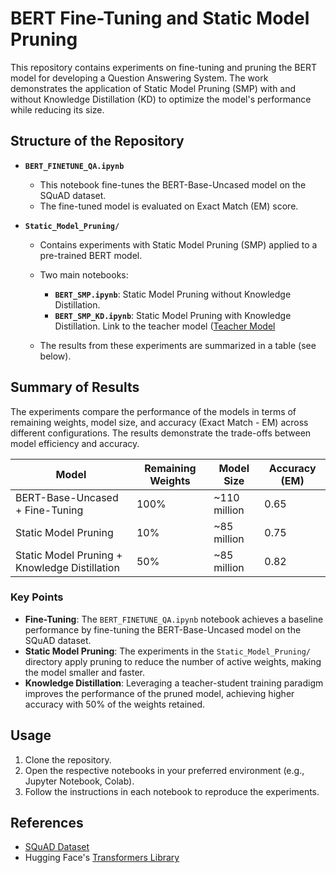 # BERT Fine-Tuning and Static Model Pruning

This repository contains experiments on fine-tuning and pruning the BERT model for developing a Question Answering System. The work demonstrates the application of Static Model Pruning (SMP) with and without Knowledge Distillation (KD) to optimize the model's performance while reducing its size.

## Structure of the Repository

- **`BERT_FINETUNE_QA.ipynb`**
  - This notebook fine-tunes the BERT-Base-Uncased model on the SQuAD dataset.
  - The fine-tuned model is evaluated on Exact Match (EM) score.

- **`Static_Model_Pruning/`**
  - Contains experiments with Static Model Pruning (SMP) applied to a pre-trained BERT model.
  - Two main notebooks:
    - **`BERT_SMP.ipynb`**: Static Model Pruning without Knowledge Distillation.
    - **`BERT_SMP_KD.ipynb`**: Static Model Pruning with Knowledge Distillation. Link to the teacher model ([Teacher Model](https://drive.google.com/file/d/15zLGpdTrBlChjc_lYBJu3tln-YS1dzTW/view)

  - The results from these experiments are summarized in a table (see below).

## Summary of Results

The experiments compare the performance of the models in terms of remaining weights, model size, and accuracy (Exact Match - EM) across different configurations. The results demonstrate the trade-offs between model efficiency and accuracy.

| **Model**                             | **Remaining Weights** | **Model Size**    | **Accuracy (EM)** |
|---------------------------------------|-----------------------|-------------------|--------------------|
| BERT-Base-Uncased + Fine-Tuning       | 100%                 | ~110 million      | 0.65              |
| Static Model Pruning                  | 10%                  | ~85 million       | 0.75              |
| Static Model Pruning + Knowledge Distillation | 50%          | ~85 million       | 0.82              |

### Key Points
- **Fine-Tuning**: The `BERT_FINETUNE_QA.ipynb` notebook achieves a baseline performance by fine-tuning the BERT-Base-Uncased model on the SQuAD dataset.
- **Static Model Pruning**: The experiments in the `Static_Model_Pruning/` directory apply pruning to reduce the number of active weights, making the model smaller and faster.
- **Knowledge Distillation**: Leveraging a teacher-student training paradigm improves the performance of the pruned model, achieving higher accuracy with 50% of the weights retained.

## Usage

1. Clone the repository.
2. Open the respective notebooks in your preferred environment (e.g., Jupyter Notebook, Colab).
3. Follow the instructions in each notebook to reproduce the experiments.

## References
- [SQuAD Dataset](https://rajpurkar.github.io/SQuAD-explorer/)
- Hugging Face's [Transformers Library](https://github.com/huggingface/transformers)


